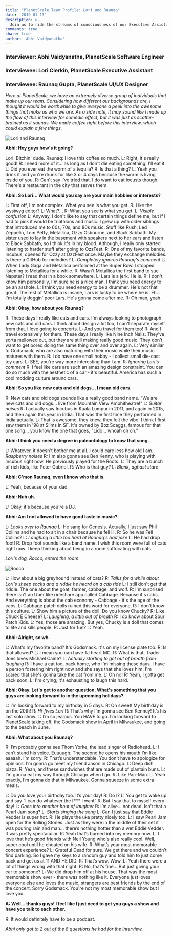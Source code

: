 ```yaml
---
title: "PlanetScale Team Profile: Lori and Raunaq"
date: '2019-01-13'
description: >-
  Join us to ride the streams of consciousness of our Executive Assistant and UI/UX Designer.
comments: true
share: true
author: 'Abhi Vaidyanatha'
---
```


### Interviewer: Abhi Vaidyanatha, PlanetScale Software Engineer

### Interviewee: Lori Clerkin, PlanetScale Executive Assistant
### Interviewee: Raunaq Gupta, PlanetScale UI/UX Designer

*Here at PlanetScale, we have an extremely diverse group of individuals that make up our team. Considering how different our backgrounds are, I thought it would be worthwhile to give everyone a peek into the awesome things that make us who we are. As a side note, it may sound like I made up the flow of this interview for comedic effect, but it was just as scatter-brained as it sounds. We made coffee right before this interview, which could explain a few things.*

![Lori and Raunaq](/img/201812-blog-lr.jpg)

**Abhi: Hey guys how's it going?**

Lori: Bitchin' dude.
Raunaq: I love this coffee so much.
L: Right, it's really good!
R: I need more of it... as long as I don't die eating something, I'll eat it.
L: Did you ever eat the worm of a tequila?
R: Is that a thing?
L: Yeah you drink it and you're drunk for like 3 or 4 days because the worm is living inside of you.
R: Can't say I've tried that. I do want to eat locusts though. There's a restaurant in the city that serves them.

**Abhi: So Lori... What would you say are your main hobbies or interests?**

L: First off, I'm not complex. What you see is what you get.
R: Like the wysiwyg editor?
L: What?...
R: What you see is what you get.
L: *Visible confusion*
L: Anyway, I don't like to say that certain things define me, but if I had to pick it would be triathlons and music. I grew up with older siblings that introduced me to 60s, 70s, and 80s music. Stuff like Rush, Led Zeppelin, Tom Petty, Metallica, Ozzy Osbourne, and Black Sabbath. My sister used to lay in the basement with speakers next to her ears and listen to Black Sabbath, so I think it's in my blood. Although, I really only started listening to harder stuff after going to OzzFest.
R: One of my favorite bands, Incubus, opened for Ozzy at OzzFest once. Maybe they exchange melodies. Is there a GitHub for melodies?
L: *Completely ignores Raunaq's comment*
L: When Lady Gaga and Metallica performed at the Super Bowl I stopped listening to Metallica for a while.
R: Wasn't Metallica the first band to sue Napster? I read that in a book somewhere.
L: Lars is a jerk. He is.
R: I don't know him personally, I'm sure he is a nice man. I think you need energy to be an asshole.
L: I think you need energy to be a drummer. He's not that great. The rest of Metallica is insane, Lars is lucky to be where he is. Eh... I'm totally doggin' poor Lars. He's gonna come after me.
R: Oh man, yeah.

**Abhi: Okay, how about you Raunaq?**

R: These days I really like cats and cars. I'm always looking to photograph new cats and old cars. I think about design a lot too; I can't separate myself from that. I love going to concerts.
L: And you travel for them too!
R: And I travel extensively for them. These days I really like Nine Inch Nails. They’ve sorta mellowed out, but they are still making really good music. They don’t want to get bored doing the same thing over and over again.
L: Very similar to Godsmack, who are also maturing with their music while their music matures with them.
R: I do have one small hobby - I collect small die-cast toy cars.
L: SEE, you're way more interesting than I am.
R: *Ignoring Lori's comment*
R: I feel like cars are such an amazing design constraint. You can do so much with the aesthetic of a car - it's beautiful. America has such a cool modding culture around cars.

**Abhi: So you like new cats and old dogs... I mean old cars.**

R: New cats and old dogs sounds like a really good band name. "We are new cats and old dogs... live from Mountain View Amphitheatre!"
L: *Guitar noises*
R: I actually saw Incubus in Kuala Lumpur in 2011, and again in 2015, and then again this year in India. That was the first time they performed in India actually.
L: That is awesome, they knew, they felt the vibe. I think I first saw them in '98 at Slims in SF. It's owned by Boz Scaggs, famous for that one song... you know the one that goes, "Lido... whoah oh oh."

**Abhi: I think you need a degree in paleontology to know that song.**

L: Whatever, it doesn't bother me at all. I could care less how old I am. *Raspberry noises*
R: I'm also gonna see Ben Kenny, who is playing with Incubus right now. He previously played for the Roots.
L: They are a bunch of rich kids, like Peter Gabriel.
R: Who is that guy?
L: *Blank, aghast stare*

**Abhi: C'mon Raunaq, even I know who that is.**

L: Yeah, because of your dad.

**Abhi: Nuh uh.**

L: Okay, it's because you're a DJ.

**Abhi: Am I not allowed to have good taste in music?**

L: *Looks over to Raunaq*
L: He sang for Genesis. Actually, I just saw Phil Collins and he had to sit in a chair because he fell ill.
R: So he was Fell Collins?
L: *Laughing a little too hard at Raunaq's bad joke*
L: He had drop foot!
R: Drop foot sounds like a band name. I wish this room were full of cats right now. I keep thinking about being in a room suffocating with cats.

*Lori's dog, Rocco, enters the room*

![Rocco](/img/201812-blog-rocco.jpg)

L: How about a big greyhound instead of cats?
R: *Talks for a while about Lori's sheep socks and a riddle he heard on a cab ride*
L: I still don't get that riddle. The one about the goat, farmer, cabbage, and wolf. 
R: I'm surprised there isn't an Uber like rideshare app called Cabbage. Because it's cabs. And everything is about the cab economy - Cabbage - it's the age of the cabs.
L: Cabbage patch dolls ruined this word for everyone.
R: I don't know this culture. 
L: Show him a picture of the doll. Do you know Chucky?
R: Like Chuck E Cheese?
L: *Laughing, a little out of breath*
R: I do know about Sour Patch Kids.
L: Yes, those are amazing. But yes, Chucky is a doll that comes to life and kills people.
R: Just for fun?
L: Yeah.

**Abhi: Alright, so wh-**

L: What's my favorite band? It's Godsmack. It's on my license plate too.
R: Is that allowed?
L: I mean you can have TJ heart MC.
R: What is that, Trader Joes loves Michael Caine?
L: *Actually starting to get out of breath from laughing*
R: I have a cat too, back home, who I'm missing these days. I have a person fostering him right now and she says that she loves him. I'm scared that she's gonna take the cat from me.
L: Oh no!
R: Yeah, I gotta get back soon.
L: I'm crying; it's exhausting to laugh this hard.

**Abhi: Okay. Let's get to another question. What's something that you guys are looking forward to in the upcoming holidays?**

L: I’m looking forward to my birthday in 5 days.
R: Oh sweet! My birthday is on the 20th!
R: *Hi-fives Lori*
R: That’s why I’m gonna see Ben Kenney! It’s his last solo show.
L: I’m so jealous. You HAVE to go. I’m looking forward to PlanetScale taking off, the Godsmack show in April in Milwaukee, and going to the beach in June.

**Abhi: What about you Raunaq?**

R: I’m probably gonna see Thom Yorke, the lead singer of Radiohead.
L: I can’t stand his voice. Euuuugh. The second he opens his mouth I’m like aaaaah. I’m sorry.
R: That’s understandable. You don’t have to apologize for opinions. I’m gonna go meet my friend Jason in Chicago.
L: Deep dish pizza.
R: Yeah, and these sandwiches that are made out of plantain buns.
L: I’m gonna eat my way through Chicago when I go.
R: Like Pac-Man.
L: Yeah exactly, I’m gonna do that in Milwaukee. Gonna squeeze in some extra meals.

L: Do you love your birthday too. It’s your day!
R: Do I?
L: You get to wake up and say “I can do whatever the f\*\*\* I want”
R: But I say that to myself every day!
L: *Goes into another bout of laughter*
R: I’m alive... not dead. Isn’t that a Pearl Jam song?
L: *Starts singing the song*
L: Can I just say that Eddie Vedder is super hot.
R: He plays the uke pretty nicely too.
L: I saw Pearl Jam open for the Rolling Stones. Just as they were in the middle of their set it was pouring rain and man... there’s nothing hotter than a wet Eddie Vedder. It was pretty spectacular.
R: Yeah that’s burned into my memory now.
L: I love that he’s good friends with Neil Young who's also really cool. Well, super cool until he cheated on his wife.
R: What’s your most memorable concert experience?
L: Grateful Dead for sure. We get there and we couldn’t find parking. So I gave my keys to a random guy and told him to just come back and get us at 11 AND HE DID.
R: That’s wow. Wow.
L: Yeah there were a lot of things wrong with that night.
R: No, that’s fine... But just giving your car to someone?
L: We did drop him off at his house. That was the most memorable show ever - there was nothing like it. Everyone just loves everyone else and loves the music; strangers are best friends by the end of the concert. Sorry Godsmack. You're not my most memorable show but I love you.

**A: Well… thanks guys! I feel like I just need to get you guys a show and have you talk to each other.**

R: It would definitely have to be a podcast.

*Abhi only got to 2 out of the 8 questions he had for the interview.*
